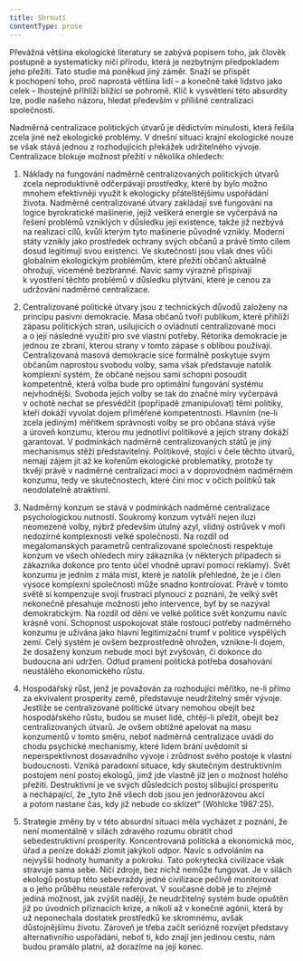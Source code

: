 ```yaml
---
title: Shrnutí
contentType: prose
---
```


Převážná většina ekologické literatury se zabývá popisem toho, jak člověk postupně a systematicky ničí přírodu, která je nezbytným předpokladem jeho přežití. Tato studie má poněkud jiný záměr. Snaží se přispět k pochopení toho, proč naprostá většina lidí – a konečně také lidstvo jako celek – lhostejně přihlíží blížící se pohromě. Klíč k vysvětlení této absurdity lze, podle našeho názoru, hledat především v přílišné centralizaci společnosti.

Nadměrná centralizace politických útvarů je dědictvím minulosti, která řešila zcela jiné než ekologické problémy. V dnešní situaci krajní ekologické nouze se však stává jednou z rozhodujících překážek udržitelného vývoje. Centralizace blokuje možnost přežití v několika ohledech:

1) Náklady na fungování nadměrně centralizovaných politických útvarů zcela neproduktivně odčerpávají prostředky, které by bylo možno mnohem efektivněji využít k ekologicky přátelštějšímu uspořádání života. Nadměrně centralizované útvary zakládají své fungování na logice byrokratické mašinerie, jejíž veškerá energie se vyčerpává na řešení problémů vzniklých v důsledku její existence, takže již nezbývá na realizaci cílů, kvůli kterým tyto mašinerie původně vznikly. Moderní státy vznikly jako prostředek ochrany svých občanů a právě tímto cílem dosud legitimují svou existenci. Ve skutečnosti jsou však dnes vůči globálním ekologickým problémům, které přežití občanů aktuálně ohrožují, víceméně bezbranné. Navíc samy výrazně přispívají k vyostření těchto problémů v důsledku plýtvání, které je cenou za udržování nadměrné centralizace.

2) Centralizované politické útvary jsou z technických důvodů založeny na principu pasivní demokracie. Masa občanů tvoří publikum, které přihlíží zápasu politických stran, usilujících o ovládnutí centralizované moci a o její následné využití pro své vlastní potřeby. Rétorika demokracie je jednou ze zbraní, kterou strany v tomto zápase s oblibou používají. Centralizovaná masová demokracie sice formálně poskytuje svým občanům naprostou svobodu volby, sama však představuje natolik komplexní systém, že občané nejsou sami schopni posoudit kompetentně, která volba bude pro optimální fungování systému nejvhodnější. Svoboda jejich volby se tak do značné míry vyčerpává v ochotě nechat se přesvědčit (popřípadě zmanipulovat) těmi politiky, kteří dokáží vyvolat dojem přiměřené kompetentnosti. Hlavním (ne-li zcela jediným) měřítkem správnosti volby se pro občana stává výše a úroveň konzumu, kterou mu jednotliví politikové a jejich strany dokáží garantovat. V podmínkách nadměrně centralizovaných států je jiný mechanismus stěží představitelný. Politikové, stojící v čele těchto útvarů, nemají zájem jít až ke kořenům ekologické problematiky, protože ty tkvějí právě v nadměrné centralizaci moci a v doprovodném nadměrném konzumu, tedy ve skutečnostech, které činí moc v očích politiků tak neodolatelně atraktivní.

3) Nadměrný konzum se stává v podmínkách nadměrné centralizace psychologickou nutností. Soukromý konzum vytváří nejen iluzi neomezené volby, nýbrž především útulný azyl, vlídný ostrůvek v moři nedozírné komplexnosti velké společnosti. Na rozdíl od megalomanských parametrů centralizované společnosti respektuje konzum ve všech ohledech míry zákazníka (v některých případech si zákazníka dokonce pro tento účel vhodně upraví pomocí reklamy). Svět konzumu je jedním z mála míst, které je natolik přehledné, že je i člen vysoce komplexní společnosti může snadno kontrolovat. Právě v tomto světě si kompenzuje svoji frustraci plynoucí z poznání, že velký svět nekonečně přesahuje možnosti jeho intervence, byť by se nazýval demokratickým. Na rozdíl od dění ve velké politice svět konzumu navíc krásně voní. Schopnost uspokojovat stále rostoucí potřeby nadměrného konzumu je užívána jako hlavní legitimizační trumf v politice vyspělých zemí. Celý systém je ovšem bezprostředně ohrožen, vznikne-li dojem, že dosažený konzum nebude moci být zvyšován, či dokonce do budoucna ani udržen. Odtud pramení politická potřeba dosahování neustálého ekonomického růstu.

4) Hospodářský růst, jenž je považován za rozhodující měřítko, ne-li přímo za ekvivalent prosperity země, představuje neudržitelný směr vývoje. Jestliže se centralizované politické útvary nemohou obejít bez hospodářského růstu, budou se muset lidé, chtějí-li přežít, obejít bez centralizovaných útvarů. Je ovšem obtížné apelovat na masu konzumentů v tomto směru, neboť nadměrná centralizace uvádí do chodu psychické mechanismy, které lidem brání uvědomit si neperspektivnost dosavadního vývoje i zrůdnost svého postoje k vlastní budoucnosti. Vzniká paradoxní situace, kdy skutečným destruktivním postojem není postoj ekologů, jimž jde vlastně již jen o možnost holého přežití. Destruktivní je ve svých důsledcích postoj slibující prosperitu a nechápající, že „tyto žně všech dob jsou jen jednorázovou akcí a potom nastane čas, kdy již nebude co sklízet“ (Wöhlcke 1987:25).

5) Strategie změny by v této absurdní situaci měla vycházet z poznání, že není momentálně v silách zdravého rozumu obrátit chod sebedestruktivní prosperity. Koncentrovaná politická a ekonomická moc, úřad a peníze dokáží zlomit jakýkoli odpor. Navíc s odvoláním na nejvyšší hodnoty humanity a pokroku. Tato pokrytecká civilizace však stravuje sama sebe. Ničí zdroje, bez nichž nemůže fungovat. Je v silách ekologů postup této sebevraždy jedné civilizace pečlivě monitorovat a o jeho průběhu neustále referovat. V současné době je to zřejmě jediná možnost, jak zvýšit naději, že neudržitelný systém bude opuštěn již po úvodních příznacích krize, a nikoli až v konečné agónii, která by už neponechala dostatek prostředků ke skromnému, avšak důstojnějšímu životu. Zároveň je třeba začít seriózně rozvíjet představy alternativního uspořádání, neboť ti, kdo znají jen jedinou cestu, nám budou pramálo platni, až dorazíme na její konec.
